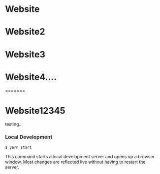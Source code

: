 # Website
# Website2
# Website3
# Website4....
=======
# Website12345

testing..


### Local Development

```
$ yarn start
```

This command starts a local development server and opens up a browser window. Most changes are reflected live without having to restart the server.

